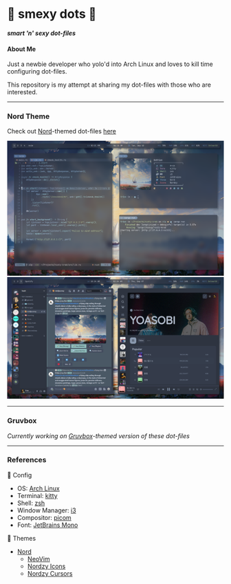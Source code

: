 # 🧠 smexy dots 💅 
***smart 'n' sexy dot-files***

#### About Me
Just a newbie developer who yolo'd into Arch Linux and loves to kill
time configuring dot-files.

This repository is my attempt at sharing my dot-files with those who
are interested.

---

### Nord Theme
Check out [Nord](https://www.nordtheme.com/)-themed dot-files [here](/nord/)

<picture>
    <img
        alt="Screencapture of Nord theme"
        src="./images/nord-3.png"
    >
</picture>
<picture>
    <img
        alt="Screencapture of Nord theme"
        src="./images/nord-2.png"
    >
</picture>

---

### Gruvbox
*Currently working on [Gruvbox](https://github.com/morhetz/gruvbox)-themed version of these dot-files*

---

### References
💾 Config
- OS: [Arch Linux](https://archlinux.org/)
- Terminal: [kitty](https://sw.kovidgoyal.net/kitty/)
- Shell: [zsh](https://www.zsh.org/)
- Window Manager: [i3](https://github.com/i3/i3)
- Compositor: [picom](https://github.com/yshui/picom)
- Font: [JetBrains Mono](https://www.jetbrains.com/lp/mono/)

🎨 Themes
- [Nord](https://www.nordtheme.com/)
    - [NeoVim](https://github.com/shaunsingh/nord.nvim)
    - [Nordzy Icons](https://github.com/alvatip/Nordzy-icon)
    - [Nordzy Cursors](https://github.com/alvatip/Nordzy-cursors)
